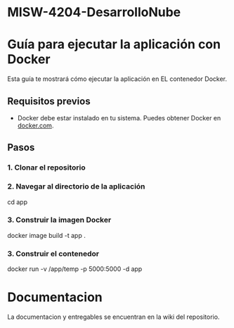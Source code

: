 # MISW-4204-DesarrolloNube

# Guía para ejecutar la aplicación con Docker

Esta guía te mostrará cómo ejecutar la aplicación en EL contenedor Docker.

## Requisitos previos
- Docker debe estar instalado en tu sistema. Puedes obtener Docker en [docker.com](https://www.docker.com/get-started).

## Pasos

### 1. Clonar el repositorio

### 2. Navegar al directorio de la aplicación

cd app

### 3. Construir la imagen Docker

docker image build -t app .

### 3. Construir el contenedor 

docker run -v /app/temp -p 5000:5000 -d app

# Documentacion

La documentacion y entregables se encuentran en la wiki del repositorio.
